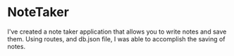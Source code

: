 # NoteTaker

I've created a note taker application that allows you to write notes and save them. Using routes, and db.json file, I was able to accomplish the saving of notes.
